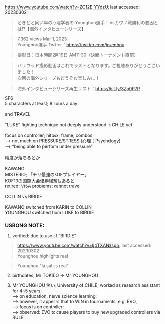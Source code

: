 https://www.youtube.com/watch?v=ZC12E-YYdzU; last accessed: 20230302

> ときどと同い年の心理学者の Younghou選手！ vsカワノ戦勝利の要因とは!?【海外インタビューシリーズ】

> 7,362 views  Mar 1, 2023<br/>
> Younghou選手 Twitter：https://twitter.com/jovenhou

> 撮影日：日本時間2月19日 AM11:30（決勝トーナメント直前）

> ハリウッド撮影動画はこれでラストとなります。ご視聴ありがとうございました！<br/>
> 次回の海外シリーズもどうぞお楽しみに！

> 海外インタビューシリーズ再生リスト：https://bit.ly/3Zo0P7P


SF6<br/>
5 characters at least;  8 hours a day<br/>
<br/>
and TRAVEL<br/>
<br/>
“LUKE” fighting technique not deeply understood in CHILE yet<br/>
<br/>
focus on controller; hitbox; frame; combos<br/>
—> not much on PRESSURE/STRESS (心理；Psychology)<br/>
—> “being able to perform under pressure”<br/>
<br/>
精度が落ちるとか<br/>
<br/>
KAWANO<br/>
MISTERIO; 「チリ最強のKOFプレイヤー」<br/>
KOF13の国際大会優勝経験もあると<br/>
retired; VISA problems; cannot travel<br/>
<br/>
COLLIN vs BIRDIE<br/>
<br/>
KAWANO switched from KARIN to COLLIN<br/>
YOUNGHOU switched from LUKE to BIRDIE

### USBONG NOTE:

1. verified: due to use of “BIRDIE”

> https://www.youtube.com/watch?v=Ij4TXAN8spo; last accessed: 20230302<br/>
> Younghou highlights reel 

> Younghou "la sal es real" 

2. birthdates; Mr TOKIDO -> Mr YOUNGHOU

3. Mr YOUNGHOU 笑い; University of CHILE; worked as research assistant for 4~5 years;<br/>
--> on education, nerve science learning;<br/>
--> however, it appears that to WIN in tournaments, e.g. EVO,<br/>
--> focus is on controller;<br/>
--> observed: EVO to cause players to buy new upgraded controllers via RULE
